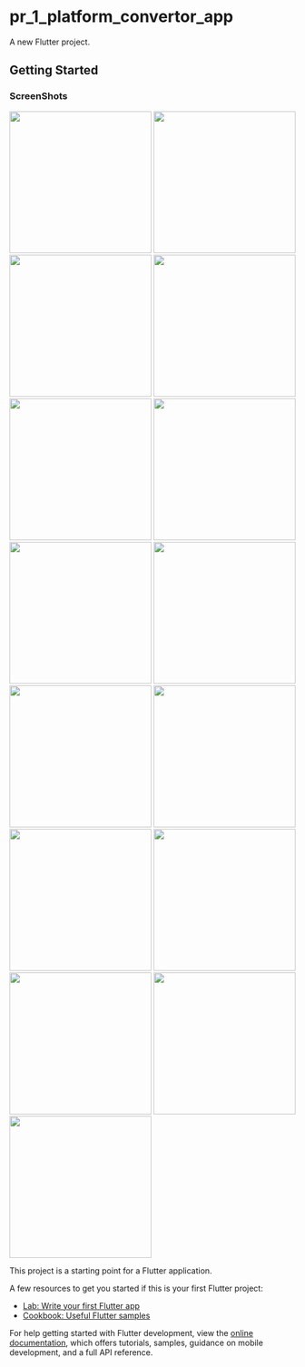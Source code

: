 # pr_1_platform_convertor_app

A new Flutter project.

## Getting Started
### ScreenShots


<img src="https://github.com/DivyaSakariya/pr_1_platform_convertor_app/assets/113959976/3cb4c0a8-edfe-45a6-8114-032a2c2c29fd"  width="250px"></img>
<img src="https://github.com/DivyaSakariya/pr_1_platform_convertor_app/assets/113959976/6cbdefb5-933d-46a6-943a-02222e71f299" width="250px"></img>
<img src="https://github.com/DivyaSakariya/pr_1_platform_convertor_app/assets/113959976/fcc0410d-3c2c-4696-831c-6412f1025352" width="250px"></img>
<img src="https://github.com/DivyaSakariya/pr_1_platform_convertor_app/assets/113959976/566f3620-ac54-41f6-a015-31df848371f4" width="250px"></img>
<img src="https://github.com/DivyaSakariya/pr_1_platform_convertor_app/assets/113959976/fa9b3222-ae9c-4159-9264-ede400346053" width="250px"></img>
<img src="https://github.com/DivyaSakariya/pr_1_platform_convertor_app/assets/113959976/9203d848-1c02-441c-bfcb-9156a4433209" width="250px"></img>
<img src="https://github.com/DivyaSakariya/pr_1_platform_convertor_app/assets/113959976/d8ff5439-0e5c-441f-a7aa-fc43ad7e6900" width="250px"></img>
<img src="https://github.com/DivyaSakariya/pr_1_platform_convertor_app/assets/113959976/09210081-c8cf-419d-8683-8933b270d465" width="250px"></img>
<img src="https://github.com/DivyaSakariya/pr_1_platform_convertor_app/assets/113959976/1be96870-2cc4-4e29-b26a-d37286687051" width="250px"></img>
<img src="https://github.com/DivyaSakariya/pr_1_platform_convertor_app/assets/113959976/426ef793-2814-4985-8831-b51161ad2e57" width="250px"></img>
<img src="https://github.com/DivyaSakariya/pr_1_platform_convertor_app/assets/113959976/b39622d4-75fc-4507-a8d2-cdbf0a50949d" width="250px"></img>
<img src="https://github.com/DivyaSakariya/pr_1_platform_convertor_app/assets/113959976/50d77c8a-5291-4bab-9456-b5f632a281b2" width="250px"></img>
<img src="https://github.com/DivyaSakariya/pr_1_platform_convertor_app/assets/113959976/a923ca6b-9236-4aa3-aad7-e2efc03447c4" width="250px"></img>
<img src="https://github.com/DivyaSakariya/pr_1_platform_convertor_app/assets/113959976/186f209d-dd9c-4d83-a89a-12e92114fa37" width="250px"></img>
<img src="https://github.com/DivyaSakariya/pr_1_platform_convertor_app/assets/113959976/960ef332-bccd-49a2-b806-4035e6e8d813" width="250px"></img>


This project is a starting point for a Flutter application.

A few resources to get you started if this is your first Flutter project:

- [Lab: Write your first Flutter app](https://docs.flutter.dev/get-started/codelab)
- [Cookbook: Useful Flutter samples](https://docs.flutter.dev/cookbook)

For help getting started with Flutter development, view the
[online documentation](https://docs.flutter.dev/), which offers tutorials,
samples, guidance on mobile development, and a full API reference.
